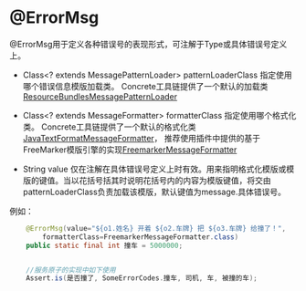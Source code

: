 # @ErrorMsg

@ErrorMsg用于定义各种错误号的表现形式，可注解于Type或具体错误号定义上。

* Class<? extends MessagePatternLoader> patternLoaderClass
    指定使用哪个错误信息模版加载类。
    Concrete工具链提供了一个默认的加载类[ResourceBundlesMessagePatternLoader](../工具链/ResourceBundlesMessagePatternLoader.md)
    
* Class<? extends MessageFormatter> formatterClass
    指定使用哪个格式化类。
    Concrete工具链提供了一个默认的格式化类[JavaTextFormatMessageFormatter](../工具链/JavaTextFormatMessageFormatter.md)，
    推荐使用插件中提供的基于FreeMarker模版引擎的实现[FreemarkerMessageFormatter](../工具链/FreemarkerMessageFormatter.md)
    
* String value
    仅在注解在具体错误号定义上时有效。用来指明格式化模版或模版的键值。当以花括号括其时说明花括号内的内容为模版键值，将交由patternLoaderClass负责加载该模版，默认键值为message.具体错误号。
    

    
例如：
```java
    @ErrorMsg(value="${o1.姓名} 开着 ${o2.车牌} 把 ${o3.车牌} 给撞了！",
        formatterClass=FreemarkerMessageFormatter.class)
    public static final int 撞车 = 5000000;


    //服务原子的实现中如下使用
    Assert.is(是否撞了, SomeErrorCodes.撞车, 司机, 车, 被撞的车);

```